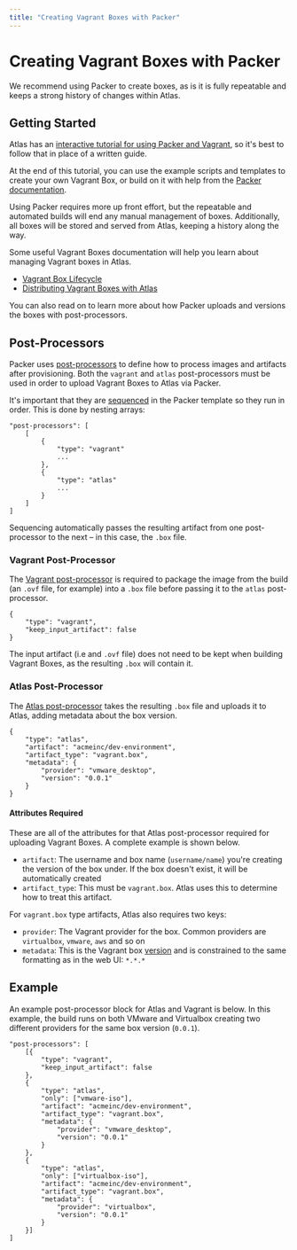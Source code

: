 ```yaml
---
title: "Creating Vagrant Boxes with Packer"
---
```

# Creating Vagrant Boxes with Packer

We recommend using Packer to create boxes, as is it is fully repeatable and keeps a strong
history of changes within Atlas.

## Getting Started

Atlas has an [interactive tutorial for using Packer and Vagrant](/tutorial/packer-vagrant),
so it's best to follow that in place of a written guide.

At the end of this tutorial, you can use the example scripts and
templates to create your own Vagrant Box, or build on it
with help from the [Packer documentation](https://packer.io).

Using Packer requires more up front effort, but the repeatable and
automated builds will end any manual management of boxes. Additionally,
all boxes will be stored and served from Atlas, keeping a history along
 the way.

Some useful Vagrant Boxes documentation will help you learn
about managing Vagrant boxes in Atlas.

- [Vagrant Box Lifecycle](/help/vagrant/boxes/lifecycle)
- [Distributing Vagrant Boxes with Atlas](/help/vagrant/boxes/distributing)

You can also read on to learn more about how Packer uploads and versions
the boxes with post-processors.

## Post-Processors

Packer uses [post-processors](https://packer.io/docs/templates/post-processors.html) to define how to process
images and artifacts after provisioning. Both the `vagrant` and `atlas` post-processors must be used in order
to upload Vagrant Boxes to Atlas via Packer.

It's important that they are [sequenced](https://packer.io/docs/templates/post-processors.html)
in the Packer template so they run in order. This is done by nesting arrays:

    "post-processors": [
        [
            {
                "type": "vagrant"
                ...
            },
            {
                "type": "atlas"
                ...
            }
        ]
    ]

Sequencing automatically passes the resulting artifact from one
post-processor to the next – in this case, the `.box` file.

### Vagrant Post-Processor

The [Vagrant post-processor](https://packer.io/docs/post-processors/vagrant.html) is required to package the image
from the build (an `.ovf` file, for example) into a `.box` file before
passing it to the `atlas` post-processor.

    {
        "type": "vagrant",
        "keep_input_artifact": false
    }

The input artifact (i.e and `.ovf` file) does not need to be kept when building Vagrant Boxes,
as the resulting `.box` will contain it.

### Atlas Post-Processor

The [Atlas post-processor](https://packer.io/docs/post-processors/atlas.html) takes the resulting `.box` file and uploads
it to Atlas, adding metadata about the box version.

    {
        "type": "atlas",
        "artifact": "acmeinc/dev-environment",
        "artifact_type": "vagrant.box",
        "metadata": {
            "provider": "vmware_desktop",
            "version": "0.0.1"
        }
    }

#### Attributes Required

These are all of the attributes for that Atlas post-processor
required for uploading Vagrant Boxes. A complete example is shown below.

- `artifact`: The username and box name (`username/name`) you're creating the version
of the box under. If the box doesn't exist, it will be automatically
created
- `artifact_type`: This must be `vagrant.box`. Atlas uses this to determine
how to treat this artifact.

For `vagrant.box` type artifacts, Atlas also requires two keys:

- `provider`: The Vagrant provider for the box. Common providers are
`virtualbox`, `vmware`, `aws` and so on
- `metadata`: This is the Vagrant box [version](/help/vagrant/boxes/lifecycle) and is constrained to the
same formatting as in the web UI: `*.*.*`

## Example

An example post-processor block for Atlas and Vagrant is below. In this example,
the build runs on both VMware and Virtualbox creating two
different providers for the same box version (`0.0.1`).

    "post-processors": [
        [{
            "type": "vagrant",
            "keep_input_artifact": false
        },
        {
            "type": "atlas",
            "only": ["vmware-iso"],
            "artifact": "acmeinc/dev-environment",
            "artifact_type": "vagrant.box",
            "metadata": {
                "provider": "vmware_desktop",
                "version": "0.0.1"
            }
        },
        {
            "type": "atlas",
            "only": ["virtualbox-iso"],
            "artifact": "acmeinc/dev-environment",
            "artifact_type": "vagrant.box",
            "metadata": {
                "provider": "virtualbox",
                "version": "0.0.1"
            }
        }]
    ]

